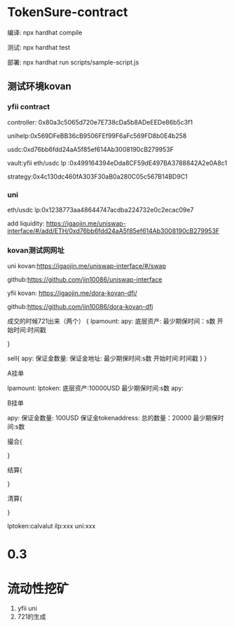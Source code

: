 # TokenSure-contract
 
编译: npx hardhat compile     

测试: npx hardhat test

部署: npx hardhat run scripts/sample-script.js         

## 测试环境kovan

### yfii contract

controller: 0x80a3c5065d720e7E738cDa5b8ADeEEDe86b5c3f1

unihelp:0x569DFeBB36cB9506FEf99F6aFc569FD8b0E4b258

usdc:0xd76bb6fdd24aA5f85ef614Ab3008190cB279953F

vault:yfii eth/usdc lp :0x499164394eDda8CF59dE497BA3788842A2e0A8c1

strategy:0x4c130dc460fA303F30aB0a280C05c567B14BD9C1

### uni

eth/usdc lp:0x1238773aa48644747acdba224732e0c2ecac09e7

add liquidity: https://igaojin.me/uniswap-interface/#/add/ETH/0xd76bb6fdd24aA5f85ef614Ab3008190cB279953F


### kovan测试网网址
uni kovan:https://igaojin.me/uniswap-interface/#/swap

github:https://github.com/jin10086/uniswap-interface

yfii kovan: https://igaojin.me/dora-kovan-dfi/

github:https://github.com/jin10086/dora-kovan-dfi


成交的时候721出来（两个）
{
    lpamount:
    apy:
    底层资产:
    最少期保时间：s数
    开始时间:时间戳

}

sell{
    apy:
    保证金数量:
    保证金地址:
    最少期保时间:s数
    开始时间:时间戳
    }
}


A挂单

lpamount:
lptoken:
底层资产:10000USD
最少期保时间:s数
apy:


B挂单

apy:
保证金数量: 100USD 
保证金tokenaddress:
总的数量：20000 
最少期保时间:s数

撮合{


}

结算{

}

清算{

}

lptoken:calvalut
ilp:xxx
uni:xxx



# 0.3


# 流动性挖矿


1. yfii uni
2. 721的生成




